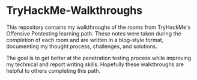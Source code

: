 # TryHackMe-Walkthroughs


This repository contains my walkthroughs of the rooms from TryHackMe's Offensive Pentesting learning path. These notes were taken during the completion of each room and are written in a blog-style format, documenting my thought process, challenges, and solutions. 

The goal is to get better at the penetration testing process while improving my technical and report writing skills. Hopefully these walkthroughs are helpful to others completing this path.
